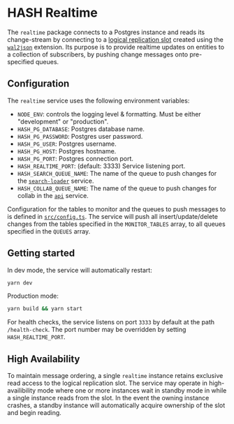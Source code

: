 # HASH Realtime

The `realtime` package connects to a Postgres instance and reads its
change-stream by connecting to a [logical replication slot](https://www.postgresql.org/docs/10/logical-replication.html)
created using the [`wal2json`](https://github.com/eulerto/wal2json) extension. Its purpose
is to provide realtime updates on entities to a collection of subscribers, by pushing
change messages onto pre-specified queues.

## Configuration

The `realtime` service uses the following environment variables:

- `NODE_ENV`: controls the logging level & formatting. Must be either "development"
  or "production".
- `HASH_PG_DATABASE`: Postgres database name.
- `HASH_PG_PASSWORD`: Postgres user password.
- `HASH_PG_USER`: Postgres username.
- `HASH_PG_HOST`: Postgres hostname.
- `HASH_PG_PORT`: Postgres connection port.
- `HASH_REALTIME_PORT`: (default: 3333) Service listening port.
- `HASH_SEARCH_QUEUE_NAME`: The name of the queue to push changes for the
  [`search-loader`](../search-loader) service.
- `HASH_COLLAB_QUEUE_NAME`: The name of the queue to push changes for collab in
  the [`api`](../api) service.

Configuration for the tables to monitor and the queues to push messages to is defined
in [`src/config.ts`](./src/config.ts). The service will push all insert/update/delete
changes from the tables specified in the `MONITOR_TABLES` array, to all queues specified
in the `QUEUES` array.

## Getting started

In dev mode, the service will automatically restart:

```sh
yarn dev
```

Production mode:

```sh
yarn build && yarn start
```

For health checks, the service listens on port `3333` by default at the path
`/health-check`. The port number may be overridden by setting
`HASH_REALTIME_PORT`.

## High Availability

To maintain message ordering, a single `realtime` instance retains exclusive
read access to the logical replication slot. The service may operate in
high-availibility mode where one or more instances wait in standby mode in
while a single instance reads from the slot. In the event the owning instance
crashes, a standby instance will automatically acquire ownership of the slot
and begin reading.
